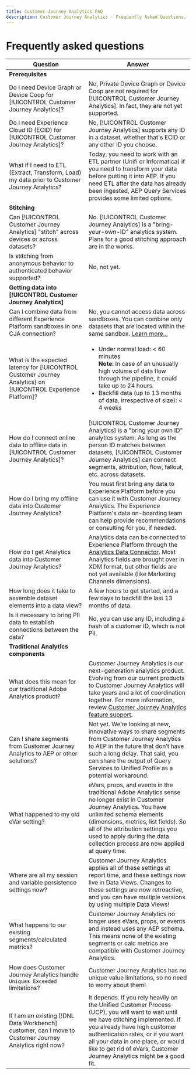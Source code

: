 ```yaml
---
title: Customer Journey Analytics FAQ
description: Customer Journey Analytics - Frequently Asked Questions.
---
```


# Frequently asked questions

| Question | Answer |
| --- | --- |
| **Prerequisites** | |
| Do I need Device Graph or Device Coop for [!UICONTROL Customer Journey Analytics]? | No, Private Device Graph or Device Coop are not required for [!UICONTROL Customer Journey Analytics]. In fact, they are not yet supported. |
| Do I need Experience Cloud ID (ECID) for [!UICONTROL Customer Journey Analytics]? | No, [!UICONTROL Customer Journey Analytics] supports any ID in a dataset, whether that's ECID or any other ID you choose. |
| What if I need to ETL (Extract, Transform, Load) my data prior to Customer Journey Analytics? | Today, you need to work with an ETL partner (Unifi or Informatica) if you need to transform your data before putting it into AEP. If you need ETL after the data has already been ingested, AEP Query Services provides some limited options. |
| **Stitching** | |
| Can [!UICONTROL Customer Journey Analytics] "stitch" across devices or across datasets? | No. [!UICONTROL Customer Journey Analytics] is a "bring-your-own-ID" analytics system. Plans for a good stitching approach are in the works. |
| Is stitching from anonymous behavior to authenticated behavior supported? | No, not yet. |
| **Getting data into [!UICONTROL Customer Journey Analytics]** | |
| Can I combine data from different Experience Platform sandboxes in one CJA connection? | No, you cannot access data across sandboxes. You can combine only datasets that are located within the same sandbox. [Learn more...](https://docs.adobe.com/content/help/en/analytics-platform/using/cja-connections/create-connection.html#select-sandbox-and-datasets) |
| What is the expected latency for [!UICONTROL Customer Journey Analytics] on [!UICONTROL Experience Platform]? | <ul><li>Under normal load: < 60 minutes<br>**Note:** In case of an unusually high volume of data flow through the pipeline, it could take up to 24 hours.</li><li>Backfill data (up to 13 months of data, irrespective of size): < 4 weeks</li></ul> |
| How do I connect online data to offline data in [!UICONTROL Customer Journey Analytics]? | [!UICONTROL Customer Journey Analytics] is a "bring your own ID" analytics system. As long as the person ID matches between datasets, [!UICONTROL Customer Journey Analytics] can connect segments, attribution, flow, fallout, etc. across datasets. |
| How do I bring my offline data into Customer Journey Analytics? | You must first bring any data to Experience Platform before you can use it with Customer Journey Analytics. The Experience Platform's data on-boarding team can help provide recommendations or consulting for you, if needed. |
| How do I get Analytics data into Customer Journey Analytics? |Analytics data can be connected to Experience Platform through the [Analytics Data Connector](https://docs.adobe.com/content/help/en/experience-platform/sources/connectors/adobe-applications/analytics.html). Most Analytics fields are brought over in XDM format, but other fields are not yet available (like Marketing Channels dimensions). |
| How long does it take to assemble dataset elements into a data view? | A few hours to get started, and a few days to backfill the last 13 months of data. |
| Is it necessary to bring PII data to establish connections between the data? | No, you can use any ID, including a hash of a customer ID, which is not PII. |
| **Traditional Analytics components** | |
| What does this mean for our traditional Adobe Analytics product? | Customer Journey Analytics is our next-generation analytics product. Evolving from our current products to Customer Journey Analytics will take years and a lot of coordination together. For more information, review [Customer Journey Analytics feature support](/help/getting-started/cja-aa.md). |
| Can I share segments from Customer Journey Analytics to AEP or other solutions? | Not yet. We’re looking at new, innovative ways to share segments from Customer Journey Analytics to AEP in the future that don’t have such a long delay. That said, you can share the output of Query Services to Unified Profile as a potential workaround. |
| What happened to my old eVar setting? | eVars, props, and events in the traditional Adobe Analytics sense no longer exist in Customer Journey Analytics. You have unlimited schema elements (dimensions, metrics, list fields). So all of the attribution settings you used to apply during the data collection process are now applied at query time. |
| Where are all my session and variable persistence settings now? | Customer Journey Analytics applies all of these settings at report time, and these settings now live in Data Views. Changes to these settings are now retroactive, and you can have multiple versions by using multiple Data Views! |
| What happens to our existing segments/calculated metrics? | Customer Journey Analytics no longer uses eVars, props, or events and instead uses any AEP schema. This means none of the existing segments or calc metrics are compatible with Customer Journey Analytics. |
| How does Customer Journey Analytics handle `Uniques Exceeded` limitations? | Customer Journey Analytics has no unique value limitations, so no need to worry about them! |
| If I am an existing [!DNL Data Workbench] customer, can I move to Customer Journey Analytics right now? | It depends. If you rely heavily on the Unified Customer Process (UCP), you will want to wait until we have stitching implemented. If you already have high customer authentication rates, or if you want all your data in one place, or would like to get rid of eVars, Customer Journey Analytics might be a good fit. |
 
